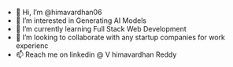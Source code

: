 - 👋 Hi, I’m @himavardhan06
- 👀 I’m interested in Generating AI Models
- 🌱 I’m currently learning Full Stack Web Development
- 💞️ I’m looking to collaborate  with any startup companies for work experienc
- 📫 Reach me on linkedin @ V himavardhan Reddy

<!---
himavardhan06/himavardhan06 is a ✨ special ✨ repository because its `README.md` (this file) appears on your GitHub profile.
You can click the Preview link to take a look at your changes.
--->
